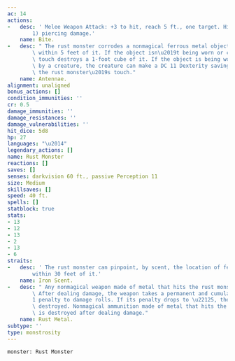 ```yaml
---
ac: 14
actions:
-   desc: ' Melee Weapon Attack: +3 to hit, reach 5 ft., one target. Hit: 5 (1d8 +
        1) piercing damage.'
    name: Bite.
-   desc: " The rust monster corrodes a nonmagical ferrous metal object it can see\
        \ within 5 feet of it. If the object isn\u2019t being worn or carried, the\
        \ touch destroys a 1-foot cube of it. If the object is being worn or carried\
        \ by a creature, the creature can make a DC 11 Dexterity saving throw to avoid\
        \ the rust monster\u2019s touch."
    name: Antennae.
alignment: unaligned
bonus_actions: []
condition_immunities: ''
cr: 0.5
damage_immunities: ''
damage_resistances: ''
damage_vulnerabilities: ''
hit_dice: 5d8
hp: 27
languages: "\u2014"
legendary_actions: []
name: Rust Monster
reactions: []
saves: []
senses: darkvision 60 ft., passive Perception 11
size: Medium
skillsaves: []
speed: 40 ft.
spells: []
statblock: true
stats:
- 13
- 12
- 13
- 2
- 13
- 6
straits:
-   desc: ' The rust monster can pinpoint, by scent, the location of ferrous metal
        within 30 feet of it.'
    name: Iron Scent.
-   desc: " Any nonmagical weapon made of metal that hits the rust monster corrodes.\
        \ After dealing damage, the weapon takes a permanent and cumulative \u2212\
        1 penalty to damage rolls. If its penalty drops to \u22125, the weapon is\
        \ destroyed. Nonmagical ammunition made of metal that hits the rust monster\
        \ is destroyed after dealing damage."
    name: Rust Metal.
subtype: ''
type: monstrosity
---
```

```statblock
monster: Rust Monster
```